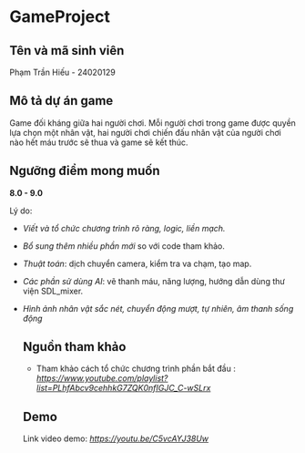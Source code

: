 # GameProject

## Tên và mã sinh viên
Phạm Trần Hiếu - 24020129

## Mô tả dự án game
Game đối kháng giữa hai người chơi. Mỗi người chơi trong game được quyền lựa chọn một nhân vật, hai người chơi chiến đấu nhân vật của người chơi nào hết máu trước sẽ thua và game sẽ kết thúc.

## Ngưỡng điểm mong muốn
**8.0 - 9.0**

Lý do:
- *Viết và tổ chức chương trình rõ ràng, logic, liền mạch.*
- *Bổ sung thêm nhiều phần mới* so với code tham khảo.
- *Thuật toán*: dịch chuyển camera, kiểm tra va chạm, tạo map.
- *Các phần sử dùng AI*: vẽ thanh máu, năng lượng, hướng dẫn dùng thư viện SDL_mixer.
- *Hình ảnh nhân vật sắc nét, chuyển động mượt, tự nhiên, âm thanh sống động*

  ## Nguồn tham khảo
  - Tham khảo cách tổ chức chương trình phần bắt đầu : *https://www.youtube.com/playlist?list=PLhfAbcv9cehhkG7ZQK0nfIGJC_C-wSLrx*

  ## Demo
  Link video demo: *https://youtu.be/C5vcAYJ38Uw*
